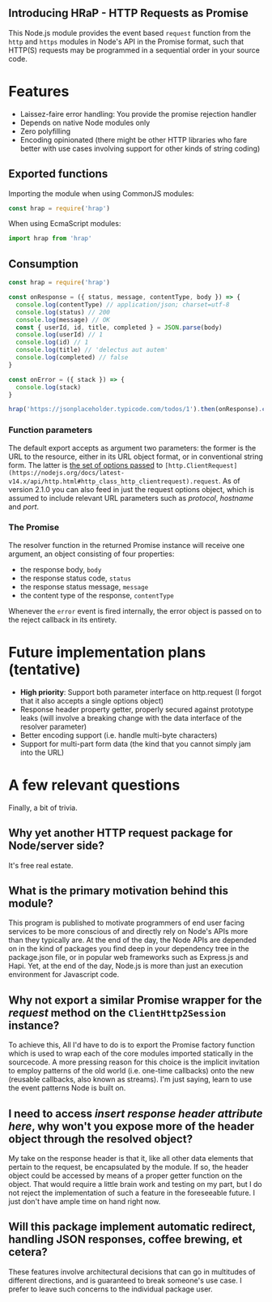 Introducing HRaP - HTTP Requests as Promise
--------------------------------------------

This Node.js module provides the event based `request` function from the `http` and `https` modules in Node's API in the Promise format, such that HTTP(S) requests may be programmed in a sequential order in your source code.

# Features

 * Laissez-faire error handling: You provide the promise rejection handler
 * Depends on native Node modules only
 * Zero polyfilling
 * Encoding opinionated (there might be other HTTP libraries who fare better with use cases involving support for other kinds of string coding)

## Exported functions

Importing the module when using CommonJS modules:

```javascript
const hrap = require('hrap')
```

When using EcmaScript modules:
```javascript
import hrap from 'hrap'
```

## Consumption

```javascript
const hrap = require('hrap')

const onResponse = ({ status, message, contentType, body }) => {
  console.log(contentType) // application/json; charset=utf-8
  console.log(status) // 200
  console.log(message) // OK
  const { userId, id, title, completed } = JSON.parse(body)
  console.log(userId) // 1
  console.log(id) // 1
  console.log(title) // 'delectus aut autem'
  console.log(completed) // false
}

const onError = ({ stack }) => {
  console.log(stack)
}

hrap('https://jsonplaceholder.typicode.com/todos/1').then(onResponse).catch(onError)
```

### Function parameters

The default export accepts as argument two parameters: the former is the URL to the resource, either in its URL object format, or in conventional string form. The latter is [the set of options passed](https://nodejs.org/docs/latest-v14.x/api/http.html#http_http_request_options_callback) to `[http.ClientRequest](https://nodejs.org/docs/latest-v14.x/api/http.html#http_class_http_clientrequest).request`. As of version 2.1.0 you can also feed in just the request options object, which is assumed to include relevant URL parameters such as *protocol*, *hostname* and *port*.

### The Promise

The resolver function in the returned Promise instance will receive one argument, an object consisting of four properties:
 * the response body, `body`
 * the response status code, `status`
 * the response status message, `message`
 * the content type of the response, `contentType`

Whenever the `error` event is fired internally, the error object is passed on to the reject callback in its entirety.

# Future implementation plans (tentative)

 * **High priority**: Support both parameter interface on http.request (I forgot that it also accepts a single options object)
 * Response header property getter, properly secured against prototype leaks (will involve a breaking change with the data interface of the resolver parameter)
 * Better encoding support (i.e. handle multi-byte characters)
 * Support for multi-part form data (the kind that you cannot simply jam into the URL)

# A few relevant questions

Finally, a bit of trivia.

## Why yet **another** HTTP request package for Node/server side?

It's free real estate.

## What is the primary motivation behind this module?

This program is published to motivate programmers of end user facing services to be more conscious of and directly rely on Node's APIs more than they typically are. At the end of the day, the Node APIs are depended on in the kind of packages you find deep in your dependency tree in the package.json file, or in popular web frameworks such as Express.js and Hapi. Yet, at the end of the day, Node.js is more than just an execution environment for Javascript code.

## Why not export a similar Promise wrapper for the *request* method on the `ClientHttp2Session` instance?

To achieve this, All I'd have to do is to export the Promise factory function which is used to wrap each of the core modules imported statically in the sourcecode. A more pressing reason for this choice is the implicit invitation to employ patterns of the old world (i.e. one-time callbacks) onto the new (reusable callbacks, also known as streams). I'm just saying, learn to use the event patterns Node is built on.

## I need to access *insert response header attribute here*, why won't you expose more of the header object through the resolved object?

My take on the response header is that it, like all other data elements that pertain to the request, be encapsulated by the module. If so, the header object could be accessed by means of a proper getter function on the object. That would require a little brain work and testing on my part, but I do not reject the implementation of such a feature in the foreseeable future. I just don't have ample time on hand right now.

## Will this package implement automatic redirect, handling JSON responses, coffee brewing, et cetera?

These features involve architectural decisions that can go in multitudes of different directions, and is guaranteed to break someone's use case. I prefer to leave such concerns to the individual package user.
